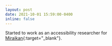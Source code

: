 ```yaml
---
layout: post
date: 2021-10-01 15:59:00-0400
inline: false
---
```


Started to work as an accessibility researcher for [Miraikan](https://www.miraikan.jst.go.jp/en/){:target="\_blank"}.
<!-- focusing on museum accessibility for people with vision impairments. -->